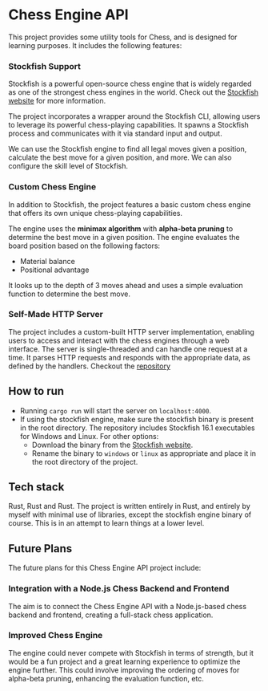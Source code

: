 # Chess Engine API

This project provides some utility tools for Chess, and is designed
for learning purposes. It includes the following features:

### Stockfish Support

Stockfish is a powerful open-source chess engine that is widely
regarded as one of the strongest chess engines in the world. Check
out the [Stockfish website](https://stockfishchess.org/) for more
information.

The project incorporates a wrapper around the Stockfish CLI,
allowing users to leverage its powerful chess-playing capabilities.
It spawns a Stockfish process and communicates with it via standard
input and output.

We can use the Stockfish engine to find all legal moves given a
position, calculate the best move for a given position, and more. We
can also configure the skill level of Stockfish.

### Custom Chess Engine

In addition to Stockfish, the project features a basic custom chess
engine that offers its own unique chess-playing capabilities.

The engine uses the **minimax algorithm** with **alpha-beta
pruning** to determine the best move in a given position. The engine
evaluates the board position based on the following factors:

-   Material balance
-   Positional advantage

It looks up to the depth of 3 moves ahead and uses a simple
evaluation function to determine the best move.

### Self-Made HTTP Server

The project includes a custom-built HTTP server implementation,
enabling users to access and interact with the chess engines through
a web interface. The server is single-threaded and can handle one
request at a time. It parses HTTP requests and responds with the
appropriate data, as defined by the handlers. Checkout the
[repository](https://github.com/kuv2707/repress-rs)

## How to run

-   Running `cargo run` will start the server on `localhost:4000`.
-   If using the stockfish engine, make sure the stockfish binary is
    present in the root directory. The repository includes Stockfish
    16.1 executables for Windows and Linux. For other options:
    -   Download the binary from the
        [Stockfish website](https://stockfishchess.org/download/).
    -   Rename the binary to `windows` or `linux` as appropriate and
        place it in the root directory of the project.

## Tech stack

Rust, Rust and Rust. The project is written entirely in Rust, and
entirely by myself with minimal use of libraries, except the
stockfish engine binary of course. This is in an attempt to learn
things at a lower level.

## Future Plans

The future plans for this Chess Engine API project include:

### Integration with a Node.js Chess Backend and Frontend

The aim is to connect the Chess Engine API with a Node.js-based
chess backend and frontend, creating a full-stack chess application.

### Improved Chess Engine

The engine could never compete with Stockfish in terms of strength,
but it would be a fun project and a great learning experience to
optimize the engine further. This could involve improving the
ordering of moves for alpha-beta pruning, enhancing the evaluation
function, etc.
